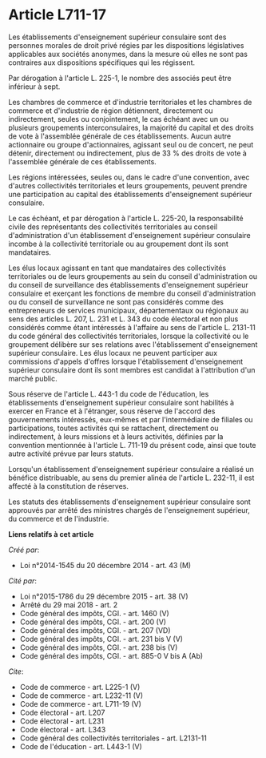 # Article L711-17

Les établissements d'enseignement supérieur consulaire sont des personnes morales de droit privé régies par les dispositions
législatives applicables aux sociétés anonymes, dans la mesure où elles ne sont pas contraires aux dispositions spécifiques
qui les régissent. 

Par dérogation à l'article L. 225-1, le nombre des associés peut être inférieur à sept. 

Les chambres de commerce et d'industrie territoriales et les chambres de commerce et d'industrie de région détiennent,
directement ou indirectement, seules ou conjointement, le cas échéant avec un ou plusieurs groupements interconsulaires, la
majorité du capital et des droits de vote à l'assemblée générale de ces établissements. Aucun autre actionnaire ou groupe
d'actionnaires, agissant seul ou de concert, ne peut détenir, directement ou indirectement, plus de 33 % des droits de vote à
l'assemblée générale de ces établissements. 

Les régions intéressées, seules ou, dans le cadre d'une convention, avec d'autres collectivités territoriales et leurs
groupements, peuvent prendre une participation au capital des établissements d'enseignement supérieur consulaire. 

Le cas échéant, et par dérogation à l'article L. 225-20, la responsabilité civile des représentants des collectivités
territoriales au conseil d'administration d'un établissement d'enseignement supérieur consulaire incombe à la collectivité
territoriale ou au groupement dont ils sont mandataires. 

Les élus locaux agissant en tant que mandataires des collectivités territoriales ou de leurs groupements au sein du conseil
d'administration ou du conseil de surveillance des établissements d'enseignement supérieur consulaire et exerçant les
fonctions de membre du conseil d'administration ou du conseil de surveillance ne sont pas considérés comme des entrepreneurs
de services municipaux, départementaux ou régionaux au sens des articles L. 207, L. 231 et L. 343 du code électoral et non
plus considérés comme étant intéressés à l'affaire au sens de l'article L. 2131-11 du code général des collectivités
territoriales, lorsque la collectivité ou le groupement délibère sur ses relations avec l'établissement d'enseignement
supérieur consulaire. Les élus locaux ne peuvent participer aux commissions d'appels d'offres lorsque l'établissement
d'enseignement supérieur consulaire dont ils sont membres est candidat à l'attribution d'un marché public. 

Sous réserve de l'article L. 443-1 du code de l'éducation, les établissements d'enseignement supérieur consulaire sont
habilités à exercer en France et à l'étranger, sous réserve de l'accord des gouvernements intéressés, eux-mêmes et par
l'intermédiaire de filiales ou participations, toutes activités qui se rattachent, directement ou indirectement, à leurs
missions et à leurs activités, définies par la convention mentionnée à l'article L. 711-19 du présent code, ainsi que toute
autre activité prévue par leurs statuts. 

Lorsqu'un établissement d'enseignement supérieur consulaire a réalisé un bénéfice distribuable, au sens du premier alinéa de
l'article L. 232-11, il est affecté à la constitution de réserves. 

Les statuts des établissements d'enseignement supérieur consulaire sont approuvés par arrêté des ministres chargés de
l'enseignement supérieur, du commerce et de l'industrie.

**Liens relatifs à cet article**

_Créé par_:

  - Loi n°2014-1545 du 20 décembre 2014 - art. 43 (M)

_Cité par_:

  - Loi n°2015-1786 du 29 décembre 2015 - art. 38 (V)
  - Arrêté du 29 mai 2018 - art. 2
  - Code général des impôts, CGI. - art. 1460 (V)
  - Code général des impôts, CGI. - art. 200 (V)
  - Code général des impôts, CGI. - art. 207 (VD)
  - Code général des impôts, CGI. - art. 231 bis V (V)
  - Code général des impôts, CGI. - art. 238 bis (V)
  - Code général des impôts, CGI. - art. 885-0 V bis A (Ab)

_Cite_:

  - Code de commerce - art. L225-1 (V)
  - Code de commerce - art. L232-11 (V)
  - Code de commerce - art. L711-19 (V)
  - Code électoral - art. L207
  - Code électoral - art. L231
  - Code électoral - art. L343
  - Code général des collectivités territoriales - art. L2131-11
  - Code de l'éducation - art. L443-1 (V)
